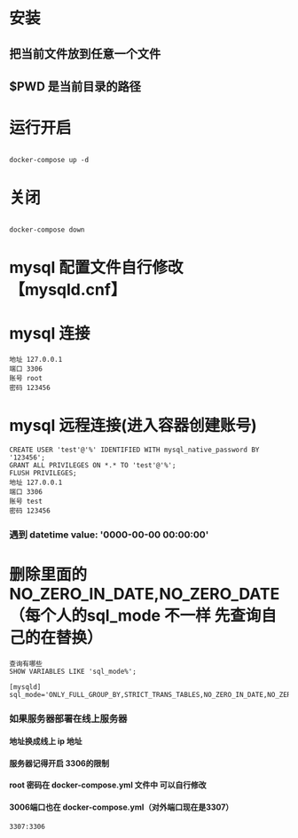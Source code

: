 # 安装
## 把当前文件放到任意一个文件
## $PWD 是当前目录的路径
# 运行开启
```

docker-compose up -d

```
# 关闭
```

docker-compose down

```

# mysql 配置文件自行修改【mysqld.cnf】

# mysql 连接
```
地址 127.0.0.1
端口 3306
账号 root
密码 123456
```
# mysql 远程连接(进入容器创建账号)
```
CREATE USER 'test'@'%' IDENTIFIED WITH mysql_native_password BY '123456';
GRANT ALL PRIVILEGES ON *.* TO 'test'@'%';
FLUSH PRIVILEGES;
地址 127.0.0.1
端口 3306
账号 test
密码 123456
```

### 遇到  datetime value: '0000-00-00 00:00:00' 
# 删除里面的 NO_ZERO_IN_DATE,NO_ZERO_DATE（每个人的sql_mode 不一样 先查询自己的在替换）
```
查询有哪些
SHOW VARIABLES LIKE 'sql_mode%';

[mysqld]
sql_mode='ONLY_FULL_GROUP_BY,STRICT_TRANS_TABLES,NO_ZERO_IN_DATE,NO_ZERO_DATE,ERROR_FOR_DIVISION_BY_ZERO,NO_AUTO_CREATE_USER,NO_ENGINE_SUBSTITUTION'

```

### 如果服务器部署在线上服务器
#### 地址换成线上 ip 地址
#### 服务器记得开启 3306的限制
#### root 密码在 docker-compose.yml 文件中 可以自行修改
#### 3006端口也在 docker-compose.yml（对外端口现在是3307）
```
3307:3306
```
